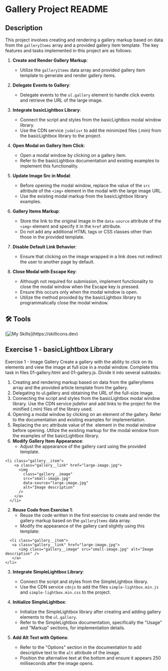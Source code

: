 # Gallery Project README

## Description

This project involves creating and rendering a gallery markup based on data from the `galleryItems` array and a provided gallery item template. The key features and tasks implemented in this project are as follows:

1. **Create and Render Gallery Markup**: 
   - Utilize the `galleryItems` data array and provided gallery item template to generate and render gallery items.

2. **Delegate Events to Gallery**:
   - Delegate events to the `ul.gallery` element to handle click events and retrieve the URL of the large image.

3. **Integrate basicLightbox Library**:
   - Connect the script and styles from the basicLightbox modal window library.
   - Use the CDN service `jsdelivr` to add the minimized files (.min) from the basicLightbox library to the project.

4. **Open Modal on Gallery Item Click**:
   - Open a modal window by clicking on a gallery item.
   - Refer to the basicLightbox documentation and existing examples to implement this functionality.

5. **Update Image Src in Modal**:
   - Before opening the modal window, replace the value of the `src` attribute of the `<img>` element in the modal with the large image URL.
   - Use the existing modal markup from the basicLightbox library examples.

6. **Gallery Items Markup**:
   - Store the link to the original image in the `data-source` attribute of the `<img>` element and specify it in the `href` attribute.
   - Do not add any additional HTML tags or CSS classes other than those in the provided template.

7. **Disable Default Link Behavior**:
   - Ensure that clicking on the image wrapped in a link does not redirect the user to another page by default.

8. **Close Modal with Escape Key**:
   - Although not required for submission, implement functionality to close the modal window when the Escape key is pressed.
   - Ensure this occurs only when the modal window is open.
   - Utilize the method provided by the basicLightbox library to programmatically close the modal window.

## 🛠 Tools 
[![My Skills](https://skillicons.dev/icons?i=js,html,css,)](https://skillicons.dev)

## Exercise 1 - basicLightbox Library

Exercise 1 - Image Gallery
Create a gallery with the ability to click on its elements and view the image at full size in a modal window. Complete this task in files 01-gallery.html and 01-gallery.js. Divide it into several subtasks:

1. Creating and rendering markup based on data from the galleryItems array and the provided article template from the gallery.
2. Delegating to ul.gallery and obtaining the URL of the full-size image.
3. Connecting the script and styles from the basicLightbox modal window library. Use the CDN service jsdelivr and add links to the project for the minified (.min) files of the library used.
4. Opening a modal window by clicking on an element of the gallery. Refer to the documentation and existing examples for implementation.
5. Replacing the src attribute value of the <img> element in the modal window before opening. Utilize the existing markup for the modal window from the examples of the basicLightbox library.
1. **Modify Gallery Item Appearance**:
   - Adjust the appearance of the gallery card using the provided template.
     
 ```
<li class="gallery__item">
     <a class="gallery__link" href="large-image.jpg">
       <img
         class="gallery__image"
         src="small-image.jpg"
         data-source="large-image.jpg"
         alt="Image description"
       />
     </a>
   </li>
   ```

2. **Reuse Code from Exercise 1**:
   - Reuse the code written in the first exercise to create and render the gallery markup based on the `galleryItems` data array.
   - Modify the appearance of the gallery card slightly using this template:
     
```
  <li class="gallery__item">
   <a class="gallery__link" href="large-image.jpg">
      <img class="gallery__image" src="small-image.jpg" alt="Image description" />
   </a>
</li>
```

3. **Integrate SimpleLightbox Library**:
   - Connect the script and styles from the SimpleLightbox library.
   - Use the CDN service `cdnjs` to add the files `simple-lightbox.min.js` and `simple-lightbox.min.css` to the project.

4. **Initialize SimpleLightbox**:
   - Initialize the SimpleLightbox library after creating and adding gallery elements to the `ul.gallery`.
   - Refer to the SimpleLightbox documentation, specifically the "Usage" and "Markup" sections, for implementation details.

5. **Add Alt Text with Options**:
   - Refer to the "Options" section in the documentation to add descriptive text to the `alt` attribute of the image.
   - Position the alternative text at the bottom and ensure it appears 250 milliseconds after the image opens.
